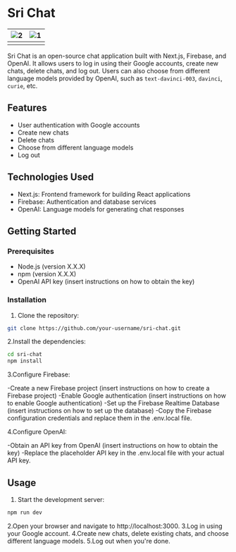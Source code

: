# Sri Chat

| ![2](https://github.com/SarangaSiriwardhana9/SriChat-ChatGtp-clone/assets/99233703/a1438357-5fe5-4b08-87e8-e6586a829150) | ![1](https://github.com/SarangaSiriwardhana9/SriChat-ChatGtp-clone/assets/99233703/b9ceb55c-dc97-4fec-bb6f-c694d31ebdf5) |
| ------------------------------------------------------------ | ------------------------------------------------------------ |
| |  |

Sri Chat is an open-source chat application built with Next.js, Firebase, and OpenAI. It allows users to log in using their Google accounts, create new chats, delete chats, and log out. Users can also choose from different language models provided by OpenAI, such as `text-davinci-003`, `davinci`, `curie`, etc.

## Features

- User authentication with Google accounts
- Create new chats
- Delete chats
- Choose from different language models
- Log out

## Technologies Used

- Next.js: Frontend framework for building React applications
- Firebase: Authentication and database services
- OpenAI: Language models for generating chat responses

## Getting Started

### Prerequisites

- Node.js (version X.X.X)
- npm (version X.X.X)
- OpenAI API key (insert instructions on how to obtain the key)

### Installation

1. Clone the repository:

```bash
git clone https://github.com/your-username/sri-chat.git
```
2.Install the dependencies:

```bash
cd sri-chat
npm install
```
3.Configure Firebase:

-Create a new Firebase project (insert instructions on how to create a Firebase project)
-Enable Google authentication (insert instructions on how to enable Google authentication)
-Set up the Firebase Realtime Database (insert instructions on how to set up the database)
-Copy the Firebase configuration credentials and replace them in the .env.local file.

4.Configure OpenAI:

-Obtain an API key from OpenAI (insert instructions on how to obtain the key)
-Replace the placeholder API key in the .env.local file with your actual API key.

## Usage

1. Start the development server:
```bash
npm run dev
```
2.Open your browser and navigate to http://localhost:3000.
3.Log in using your Google account.
4.Create new chats, delete existing chats, and choose different language models.
5.Log out when you're done.


